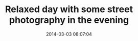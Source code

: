 ---
layout: post
title:  "Relaxed day with some street photography in the evening"
date:	2014-03-03 08:07:04
---